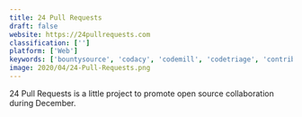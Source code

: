 ```yaml
---
title: 24 Pull Requests
draft: false 
website: https://24pullrequests.com
classification: ['']
platform: ['Web']
keywords: ['bountysource', 'codacy', 'codemill', 'codetriage', 'contribhub', 'foss_factory', 'freedomsponsors', 'git_butler', 'github_pages', 'github_reader', 'mergefly', 'mergify', 'patreon', 'refactor.io', 'reflow', 'scrutinizer', 'varci', 'workflowci', 'codebeat']
image: 2020/04/24-Pull-Requests.png
---
```

24 Pull Requests is a little project to promote open source collaboration during December.